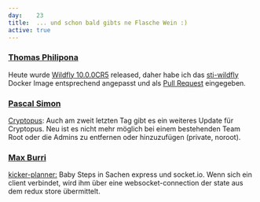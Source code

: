 ```yaml
---
day: 	23
title:	... und schon bald gibts ne Flasche Wein :)
active: true
---
```


### [Thomas Philipona](https://github.com/phil-pona)
Heute wurde [Wildfly 10.0.0CR5](http://wildfly.org/news/2015/12/23/WildFly10-CR5-Released/) released, daher habe ich das [sti-wildfly](https://github.com/openshift/sti-wildfly) Docker Image entsprechend angepasst und als [Pull Request](https://github.com/openshift/sti-wildfly/pull/66) eingegeben.

### [Pascal Simon](https://github.com/psunix)
[Cryptopus](https://github.com/puzzle/cryptopus): Auch am zweit letzten Tag gibt es ein weiteres Update für Cryptopus. Neu ist es nicht mehr möglich bei einem bestehenden Team Root oder die Admins zu entfernen oder hinzuzufügen (private, noroot).

### [Max Burri](https://github.com/mburri)
[kicker-planner:](https://github.com/mburri/kicker-planner) Baby Steps in Sachen express und socket.io. Wenn sich ein client verbindet, wird ihm über eine websocket-connection der state aus dem redux store übermittelt. 
